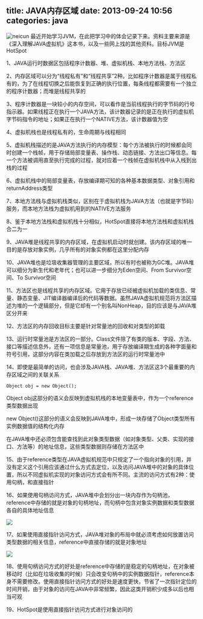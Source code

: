 title: JAVA内存区域
date: 2013-09-24 10:56
categories: java 
---
![neicun](http://pic.kyfxbl.com/neicun.jpg)
最近开始学习JVM，在此把学习中的体会记录下来。资料主要来源是《深入理解JAVA虚拟机》这本书，以及一些网上找的其他资料。目标JVM是HotSpot
<!--more-->

1、JAVA运行时数据区包括程序计数器、堆、虚拟机栈、本地方法栈、方法区 

2、内存区域可以分为“线程私有”和“线程共享”2种。比如程序计数器是属于线程私有的，为了在线程切换之后能恢复到正确的执行位置，每条线程都需要有一个独立的程序计数器；而堆是线程共享的 

3、程序计数器是一块较小的内存空间，可以看作是当前线程执行的字节码的行号指示器。如果线程正在执行一个JAVA方法，该计数器记录的是正在执行的虚拟机字节码指令的地址；如果正在执行一个NATIVE方法，该计数器值为空 

4、虚拟机栈也是线程私有的，生命周期与线程相同 

5、虚拟机栈描述的是JAVA方法执行的内存模型：每个方法被执行的时候都会同时创建一个栈帧，用于存储局部变量表、操作栈、动态链接、方法出口等信息。每一个方法被调用直至执行完成的过程，就对应着一个栈帧在虚拟机栈中从入栈到出栈的过程 

6、虚拟机栈中的局部变量表，存放编译期可知的各种基本数据类型、对象引用和returnAddress类型 

7、本地方法栈与虚拟机栈类似，区别在于虚拟机栈为JAVA方法（也就是字节码）服务，而本地方法栈为虚拟机用到的NATIVE方法服务 

8、鉴于本地方法栈和虚拟机栈十分相似，HotSpot直接将本地方法栈和虚拟机栈合二为一 

9、JAVA堆是线程共享的内存区域，在虚拟机启动时就创建。该内存区域的唯一目的是存放对象实例，几乎所有的对象实例都在这里分配内存 

10、JAVA堆也是垃圾收集器管理的主要区域，所以有时也被称为GC堆。JAVA堆可以细分为新生代和老年代；也可以进一步细分为Eden空间、From Survivor空间、To Survivor空间 

11、方法区也是线程共享的内存区域。它用于存放已经被虚拟机加载的类信息、常量、静态变量、JIT编译器编译后的代码等数据。虽然JAVA虚拟机规范将方法区描述为堆的一个逻辑部分，但是它却有一个别名叫NonHeap，目的应该是与JAVA堆区分开来 

12、方法区的内存回收目标主要是针对常量池的回收和对类型的卸载 

13、运行时常量池是方法区的一部分。Class文件除了有类的版本、字段、方法、接口等描述信息外，还有一项信息是常量池，用于存放编译期生成的各种字面量和符号引用，这部分内容在类加载之后存放到方法区的运行时常量池中 

14、即使是最简单的访问，也会涉及JAVA栈、JAVA堆、方法区这3个最重要的内存区域之间的关联关系

```
Object obj = new Object();
```
Object obj这部分的语义会反映到虚拟机栈的本地变量表中，作为一个reference类型数据出现 

new Object()这部分的语义会反映到JAVA堆中，形成一块存储了Object类型所有实例数据值的结构化内存 

在JAVA堆中还必须包含能查找到此对象类型数据（如对象类型、父类、实现的接口、方法等）的地址信息，这些类型数据则存储在方法区中 

15、由于reference类型在JAVA虚拟机规范中只规定了一个指向对象的引用，并没有定义这个引用应该通过什么方式去定位，以及访问JAVA堆中的对象的具体位置，所以不同虚拟机实现的对象访问方式会有所不同。主流的访问方式有2种：使用句柄，和直接指针 

16、如果使用句柄访问方式，JAVA堆中会划分出一块内存作为句柄池，reference中存储的就是对象的句柄地址，而句柄中包含对象实例数据和类型数据各自的具体地址信息 

![](http://dl.iteye.com/upload/attachment/549061/0feb3df8-48e5-3bb7-b26b-d91a7faea80b.jpg)

17、如果使用直接指针访问方式，JAVA堆对象的布局中就必须考虑如何放置访问类型数据的相关信息，reference中直接存储的就是对象地址 

![](http://dl.iteye.com/upload/attachment/549065/372e2a0b-0f12-384a-8278-c2c6606e6304.jpg)

18、使用句柄访问方式的好处是reference中存储的是稳定的句柄地址，在对象被移动时（比如在垃圾收集的时候）只会改变句柄中的实例数据指针，reference本身不需要修改。使用直接指针访问方式的好处是速度更快，节省了一次指针定位的时间开销，由于对象的访问在JAVA中非常频繁，因此这类开销积少成多以后也相当可观 

19、HotSpot是使用直接指针访问方式进行对象访问的